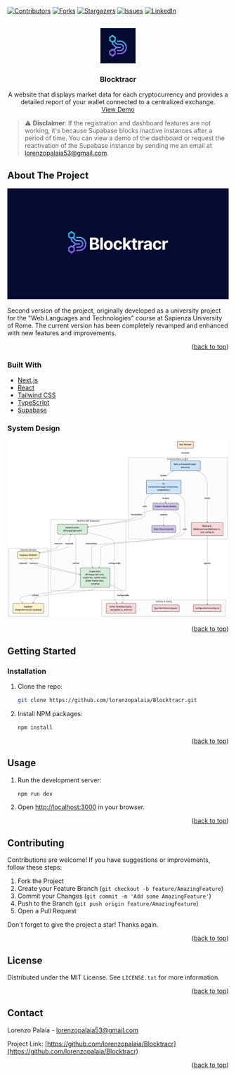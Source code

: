 [![Contributors][contributors-shield]][contributors-url]
[![Forks][forks-shield]][forks-url]
[![Stargazers][stars-shield]][stars-url]
[![Issues][issues-shield]][issues-url]
[![LinkedIn][linkedin-shield]][linkedin-url]

<div id="top"></div>

<br />
<div align="center">
  <a href="https://github.com/lorenzopalaia/Blocktracr">
    <img src="repo_assets/logo.png" alt="Logo" width="80" height="80">
  </a>

<h3 align="center">Blocktracr</h3>

  <p align="center">
    A website that displays market data for each cryptocurrency and provides a detailed report of your wallet connected to a centralized exchange.
    <br />
    <a href="https://blocktracr.lorenzopalaia.com/">View Demo</a>
  </p>
</div>

> ⚠️ **Disclaimer**: If the registration and dashboard features are not working, it's because Supabase blocks inactive instances after a period of time. You can view a demo of the dashboard or request the reactivation of the Supabase instance by sending me an email at [lorenzopalaia53@gmail.com](mailto:lorenzopalaia53@gmail.com).

<!-- ABOUT THE PROJECT -->

## About The Project

[![Project Preview][product-screenshot]](https://blocktracr.lorenzopalaia.com//)

Second version of the project, originally developed as a university project for the "Web Languages and Technologies" course at Sapienza University of Rome. The current version has been completely revamped and enhanced with new features and improvements.

<p align="right">(<a href="#top">back to top</a>)</p>

### Built With

- [Next.js](https://nextjs.org/)
- [React](https://reactjs.org/)
- [Tailwind CSS](https://tailwindcss.com/)
- [TypeScript](https://www.typescriptlang.org/)
- [Supabase](https://www.supabase.com/)

### System Design

![System Design](./repo_assets/system-design.png)

<p align="right">(<a href="#top">back to top</a>)</p>

<!-- GETTING STARTED -->

## Getting Started

### Installation

1. Clone the repo:
   ```sh
   git clone https://github.com/lorenzopalaia/Blocktracr.git
   ```
2. Install NPM packages:
   ```sh
   npm install
   ```

<p align="right">(<a href="#top">back to top</a>)</p>

## Usage

1. Run the development server:
   ```sh
   npm run dev
   ```
2. Open [http://localhost:3000](http://localhost:3000) in your browser.

<p align="right">(<a href="#top">back to top</a>)</p>

## Contributing

Contributions are welcome! If you have suggestions or improvements, follow these steps:

1. Fork the Project
2. Create your Feature Branch (`git checkout -b feature/AmazingFeature`)
3. Commit your Changes (`git commit -m 'Add some AmazingFeature'`)
4. Push to the Branch (`git push origin feature/AmazingFeature`)
5. Open a Pull Request

Don't forget to give the project a star! Thanks again.

<p align="right">(<a href="#top">back to top</a>)</p>

## License

Distributed under the MIT License. See `LICENSE.txt` for more information.

<p align="right">(<a href="#top">back to top</a>)</p>

## Contact

Lorenzo Palaia - [lorenzopalaia53@gmail.com](mailto:lorenzopalaia53@gmail.com)

Project Link: [https://github.com/lorenzopalaia/Blocktracr](https://github.com/lorenzopalaia/Blocktracr)

<p align="right">(<a href="#top">back to top</a>)</p>

<!-- MARKDOWN LINKS & IMAGES -->

[contributors-shield]: https://img.shields.io/github/contributors/lorenzopalaia/Blocktracr.svg?style=for-the-badge
[contributors-url]: https://github.com/lorenzopalaia/Blocktracr/graphs/contributors
[forks-shield]: https://img.shields.io/github/forks/lorenzopalaia/Blocktracr.svg?style=for-the-badge
[forks-url]: https://github.com/lorenzopalaia/Blocktracr/network/members
[stars-shield]: https://img.shields.io/github/stars/lorenzopalaia/Blocktracr.svg?style=for-the-badge
[stars-url]: https://github.com/lorenzopalaia/Blocktracr/stargazers
[issues-shield]: https://img.shields.io/github/issues/lorenzopalaia/Blocktracr.svg?style=for-the-badge
[issues-url]: https://github.com/lorenzopalaia/Blocktracr/issues
[linkedin-shield]: https://img.shields.io/badge/-LinkedIn-black.svg?style=for-the-badge&logo=linkedin&colorB=555
[linkedin-url]: https://linkedin.com/in/lorenzo-palaia-7177a5202
[product-screenshot]: repo_assets/preview.png
